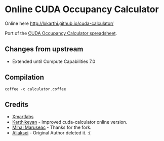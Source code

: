 # Online CUDA Occupancy Calculator

Online here http://lxkarthi.github.io/cuda-calculator/

Port of the [CUDA Occupancy Calculator spreadsheet](https://developer.download.nvidia.com/compute/cuda/CUDA_Occupancy_calculator.xls).

## Changes from upstream

* Extended until Compute Capabilities 7.0

## Compilation

```shell
coffee -c calculator.coffee
```

## Credits

* [Xmartlabs](https://xmartlabs.github.io/cuda-calculator)
* [Karthikeyan](https://github.com/lxkarthi/cuda-calculator) - Improved cuda-calculator online version.
* [Mihai Maruseac](https://github.com/mihaimaruseac/cuda-calculator) - Thanks for the fork.
* [Aliaksei](https://github.com/roadhump) - Original Author deleted it. :(
